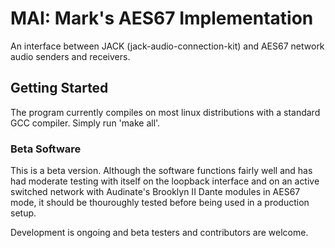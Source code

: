 # MAI: Mark's AES67 Implementation

An interface between JACK (jack-audio-connection-kit) and AES67 network audio senders and receivers.

## Getting Started

The program currently compiles on most linux distributions with a standard GCC compiler.  Simply run 'make all'.

### Beta Software

This is a beta version.  Although the software functions fairly well and has had moderate testing with itself on 
the loopback interface and on an active switched network with Audinate's Brooklyn II Dante modules in AES67 mode,
it should be thouroughly tested before being used in a production setup.

Development is ongoing and beta testers and contributors are welcome.
